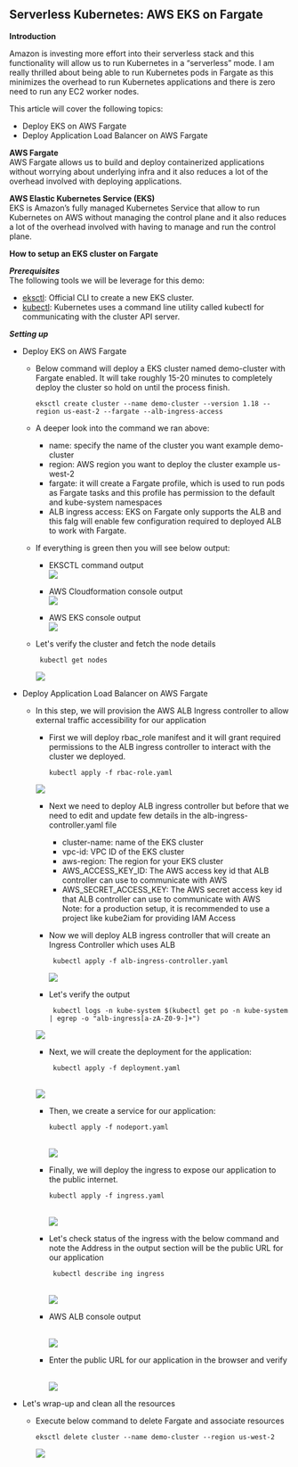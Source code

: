## Serverless Kubernetes: AWS EKS on Fargate

**Introduction**

Amazon is investing more effort into their serverless stack and this functionality will allow us to run Kubernetes in a “serverless” mode. I am really thrilled about being able to run Kubernetes pods in Fargate as this minimizes the overhead to run Kubernetes applications and there is zero need to run any EC2 worker nodes.

This article will cover the following topics:

- Deploy EKS on AWS Fargate
- Deploy Application Load Balancer on AWS Fargate

**AWS Fargate**
<br>AWS Fargate allows us to build and deploy containerized applications without worrying about underlying infra and it also reduces a lot of the overhead involved with deploying applications. 

**AWS Elastic Kubernetes Service (EKS)**
<br>EKS is Amazon’s fully managed Kubernetes Service that allow to run Kubernetes on AWS without managing the control plane and it also reduces a lot of the overhead involved with having to manage and run the control plane.

**How to setup an EKS cluster on Fargate**

***Prerequisites***
<br>The following tools we will be leverage for this demo:
- <a href="https://docs.aws.amazon.com/eks/latest/userguide/eksctl.html">eksctl</a>: Official CLI to create a new EKS cluster.
- <a href="https://docs.aws.amazon.com/eks/latest/userguide/install-kubectl.html">kubectl</a>: Kubernetes uses a command line utility called kubectl for communicating with the cluster API server.

***Setting up***

- Deploy EKS on AWS Fargate
  - Below command will deploy a EKS cluster named demo-cluster with Fargate enabled. It will take roughly 15-20 minutes to completely deploy the cluster so hold on until the process finish.
      
        eksctl create cluster --name demo-cluster --version 1.18 --region us-east-2 --fargate --alb-ingress-access
  - A deeper look into the command we ran above:
    - name: specify the name of the cluster you want example demo-cluster
    - region: AWS region you want to deploy the cluster example us-west-2
    - fargate: it will create a Fargate profile, which is used to run pods as Fargate tasks and this profile has permission to the default and kube-system namespaces
    - ALB ingress access: EKS on Fargate only supports the ALB and this falg will enable few configuration required to deployed ALB to work with Fargate.
  - If everything is green then you will see below output:
    - EKSCTL command output
      <br><img src="images/image.png" class="inline"/>
      
    - AWS Cloudformation console output
      <br><img src="images/image2.png" class="inline"/>
      
    - AWS EKS console output
      <br><img src="images/image3.png" class="inline"/>
      
  - Let's verify the cluster and fetch the node details 
      
         kubectl get nodes
    <img src="images/image4.png" class="inline"/>

- Deploy Application Load Balancer on AWS Fargate
  - In this step, we will provision the AWS ALB Ingress controller to allow external traffic accessibility for our application
    - First we will deploy rbac_role manifest and it will grant required permissions to the ALB ingress controller to interact with the cluster we deployed.
    
          kubectl apply -f rbac-role.yaml
     <img src="images/image5.png" class="inline"/>
    
    - Next we need to deploy ALB ingress controller but before that we need to edit and update few details in the alb-ingress-controller.yaml file
        - cluster-name: name of the EKS cluster<br>
        - vpc-id: VPC ID of the EKS cluster
        - aws-region: The region for your EKS cluster<br>
        - AWS_ACCESS_KEY_ID: The AWS access key id that ALB controller can use to communicate with AWS<br>
        - AWS_SECRET_ACCESS_KEY: The AWS secret access key id that ALB controller can use to communicate with AWS<br>
        Note: for a production setup, it is recommended to use a project like kube2iam for providing IAM Access <br>
     - Now we will deploy ALB ingress controller that will create an Ingress Controller which uses ALB
          
            kubectl apply -f alb-ingress-controller.yaml
       <img src="images/image6.png" class="inline"/>
       
      - Let's verify the output 
             
             kubectl logs -n kube-system $(kubectl get po -n kube-system | egrep -o "alb-ingress[a-zA-Z0-9-]+")

       <img src="images/image7.png" class="inline"/>
      
      - Next, we will create the deployment for the application:
             
             kubectl apply -f deployment.yaml
       <br><img src="images/image8.png" class="inline"/>
       
      - Then, we create a service for our application:
      
            kubectl apply -f nodeport.yaml
         <br><img src="images/image9.png" class="inline"/>
       
       - Finally, we will deploy the ingress to expose our application to the public internet.
       
             kubectl apply -f ingress.yaml 
         <br><img src="images/image10.png" class="inline"/>
        
       - Let's check status of the ingress with the below command and note the Address in the output section will be the public URL for our application
       
              kubectl describe ing ingress
         <br><img src="images/image11.png" class="inline"/>

       - AWS ALB console output
       
         <br><img src="images/image12.png" class="inline"/>

       - Enter the public URL for our application in the browser and verify 
       
         <br><img src="images/image13.png" class="inline"/>

- Let's wrap-up and clean all the resources 
  - Execute below command to delete Fargate and associate resources 
    
        eksctl delete cluster --name demo-cluster --region us-west-2
      
     <img src="images/image14.png" class="inline"/>
     
